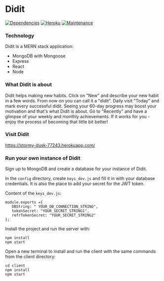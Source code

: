 # Didit

[![Dependencies](https://david-dm.org/newnebula/didit.svg)](https://david-dm.org/newnebula/didit)
[![Heroku](https://heroku-badge.herokuapp.com/?app=stormy-dusk-77243&style=flat)](https://https://stormy-dusk-77243.herokuapp.com/)
[![Maintenance](https://img.shields.io/maintenance/yes/2020)](https://img.shields.io/maintenance/yes/2020)

### Technology

Didit is a MERN stack application:

- MongoDB with Mongoose
- Express
- React
- Node

### What Didit is about

Didit helps making new habits.
Click on "New" and describe your new habit in a few words. From now on you can call it a "didit".
Daily visit "Today" and mark every successful didit. Seeing your 60-day progress may boost your motivation and that's what Didit is about.
Go to "Recently" and have a glimpse of your weekly and monthly achievements.
If it works for you - enjoy the process of becoming that little bit better!

### Visit Didit

https://stormy-dusk-77243.herokuapp.com/

### Run your own instance of Didit

Sign up to MongoDB and create a database for your instance of Didit.

In the `config` directory, create `keys_dev.js` and fill it in with your database credentials. It is also the place to add your secret for the JWT token.

Content of the `keys_dev.js`:

```
module.exports ={
   DBString: " YOUR_DB_CONNECTION_STRING",
   tokenSecret: "YOUR_SECRET_STRING1",
   refrTokenSecret: "YOUR_SECRET_STRING2"
};
```

Install the project and run the server with:

```
npm install
npm start
```

Open a new terminal to install and run the client with the same commands from the client directory:

```
cd client
npm install
npm start
```
